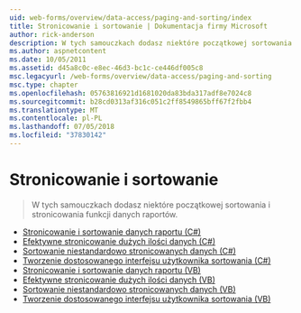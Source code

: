 ```yaml
---
uid: web-forms/overview/data-access/paging-and-sorting/index
title: Stronicowanie i sortowanie | Dokumentacja firmy Microsoft
author: rick-anderson
description: W tych samouczkach dodasz niektóre początkowej sortowania i stronicowania funkcji danych raportów.
ms.author: aspnetcontent
ms.date: 10/05/2011
ms.assetid: d45a8c0c-e8ec-46d3-bc1c-ce446df005c8
msc.legacyurl: /web-forms/overview/data-access/paging-and-sorting
msc.type: chapter
ms.openlocfilehash: 05763816921d1681020da83bda317adf8e7024c8
ms.sourcegitcommit: b28cd0313af316c051c2ff8549865bff67f2fbb4
ms.translationtype: MT
ms.contentlocale: pl-PL
ms.lasthandoff: 07/05/2018
ms.locfileid: "37830142"
---
```

<a name="paging-and-sorting"></a>Stronicowanie i sortowanie
====================
> W tych samouczkach dodasz niektóre początkowej sortowania i stronicowania funkcji danych raportów.


- [Stronicowanie i sortowanie danych raportu (C#)](paging-and-sorting-report-data-cs.md)
- [Efektywne stronicowanie dużych ilości danych (C#)](efficiently-paging-through-large-amounts-of-data-cs.md)
- [Sortowanie niestandardowo stronicowanych danych (C#)](sorting-custom-paged-data-cs.md)
- [Tworzenie dostosowanego interfejsu użytkownika sortowania (C#)](creating-a-customized-sorting-user-interface-cs.md)
- [Stronicowanie i sortowanie danych raportu (VB)](paging-and-sorting-report-data-vb.md)
- [Efektywne stronicowanie dużych ilości danych (VB)](efficiently-paging-through-large-amounts-of-data-vb.md)
- [Sortowanie niestandardowo stronicowanych danych (VB)](sorting-custom-paged-data-vb.md)
- [Tworzenie dostosowanego interfejsu użytkownika sortowania (VB)](creating-a-customized-sorting-user-interface-vb.md)
